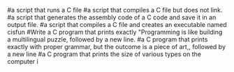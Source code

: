 #a script that runs a C file
#a script that compiles a C file but does not link.
#a script that generates the assembly code of a C code and save it in an output file.
#a script that compiles a C file and creates an executable named cisfun
#Write a C program that prints exactly "Programming is like building a multilingual puzzle, followed by a new line.
#a C program that prints exactly with proper grammar, but the outcome is a piece of art,, followed by a new line
#a C program that prints the size of various types on the computer i
